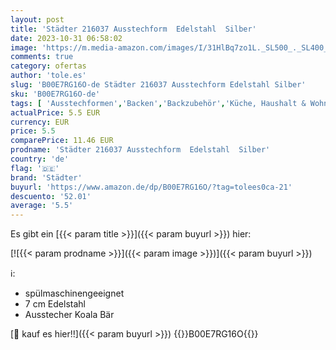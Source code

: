 ```yaml
---
layout: post
title: 'Städter 216037 Ausstechform  Edelstahl  Silber'
date: 2023-10-31 06:58:02
image: 'https://m.media-amazon.com/images/I/31HlBq7zo1L._SL500_._SL400_.jpg'
comments: true
category: ofertas
author: 'tole.es'
slug: 'B00E7RG16O-de Städter 216037 Ausstechform Edelstahl Silber'
sku: 'B00E7RG16O-de'
tags: [ 'Ausstechformen','Backen','Backzubehör','Küche, Haushalt & Wohnen','Küche, Kochen & Backen','städter','🇩🇪', ]
actualPrice: 5.5 EUR
currency: EUR
price: 5.5
comparePrice: 11.46 EUR
prodname: 'Städter 216037 Ausstechform  Edelstahl  Silber'
country: 'de'
flag: '🇩🇪'
brand: 'Städter'
buyurl: 'https://www.amazon.de/dp/B00E7RG16O/?tag=tolees0ca-21'
descuento: '52.01'
average: '5.5'
---
```


Es gibt ein [{{< param title >}}]({{< param buyurl >}}) hier:

[![{{< param prodname >}}]({{< param image >}})]({{< param buyurl >}})

ℹ️:

- spülmaschinengeeignet
- 7 cm Edelstahl
- Ausstecher Koala Bär

[🛒 kauf es hier!!]({{< param buyurl >}})
{{<world>}}B00E7RG16O{{</world>}}
